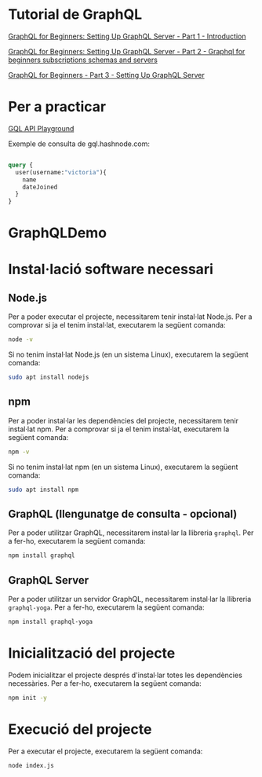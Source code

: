 # Tutorial de GraphQL

[GraphQL for Beginners: Setting Up GraphQL Server - Part 1 - Introduction](https://lo-victoria.com/graphql-for-beginners-introduction)

[GraphQL for Beginners: Setting Up GraphQL Server - Part 2 - Graphql for beginners subscriptions schemas and servers](https://lo-victoria.com/graphql-for-beginners-subscriptions-schemas-and-servers)

[GraphQL for Beginners - Part 3 - Setting Up GraphQL Server](https://lo-victoria.com/graphql-for-beginners-setting-up-graphql-server)

# Per a practicar

[GQL API Playground](https://gql.hashnode.com/?source=legacy-api-page)

Exemple de consulta de gql.hashnode.com:

```graphql

query {
  user(username:"victoria"){ 
    name
    dateJoined
  }
}

```

# GraphQLDemo

# Instal·lació software necessari

## Node.js
Per a poder executar el projecte, necessitarem tenir instal·lat Node.js. Per a comprovar si ja el tenim instal·lat, executarem la següent comanda:

```bash
node -v
```

Si no tenim instal·lat Node.js (en un sistema Linux), executarem la següent comanda:

```bash
sudo apt install nodejs
```

## npm
Per a poder instal·lar les dependències del projecte, necessitarem tenir instal·lat npm. Per a comprovar si ja el tenim instal·lat, executarem la següent comanda:

```bash
npm -v
```

Si no tenim instal·lat npm (en un sistema Linux), executarem la següent comanda:

```bash
sudo apt install npm
```

## GraphQL (llengunatge de consulta - opcional)
Per a poder utilitzar GraphQL, necessitarem instal·lar la llibreria `graphql`. Per a fer-ho, executarem la següent comanda:

```bash
npm install graphql
```

## GraphQL Server 
Per a poder utilitzar un servidor GraphQL, necessitarem instal·lar la llibreria `graphql-yoga`. Per a fer-ho, executarem la següent comanda:

```bash
npm install graphql-yoga
```

# Inicialització del projecte

Podem inicialitzar el projecte després d'instal·lar totes les dependències necessàries. Per a fer-ho, executarem la següent comanda:

```bash
npm init -y
```
# Execució del projecte

Per a executar el projecte, executarem la següent comanda:

```bash
node index.js
```
